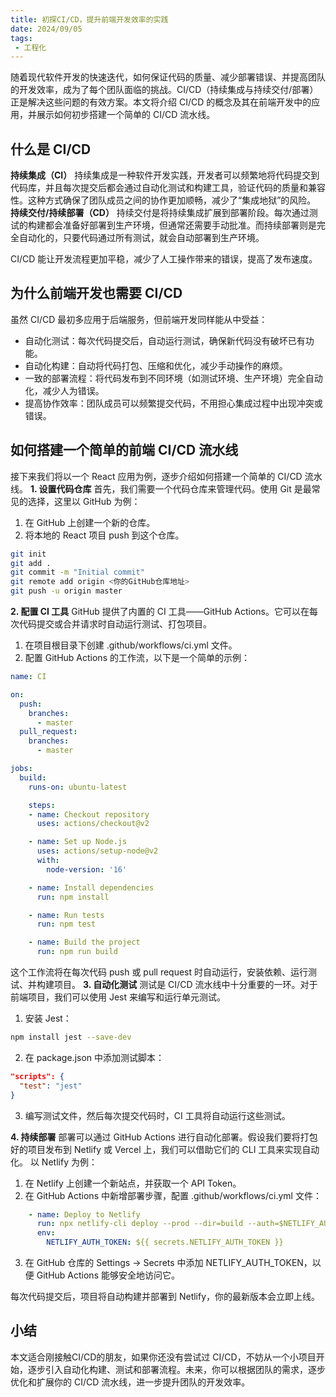 ```yaml
---
title: 初探CI/CD，提升前端开发效率的实践
date: 2024/09/05
tags:
 - 工程化
---
```


随着现代软件开发的快速迭代，如何保证代码的质量、减少部署错误、并提高团队的开发效率，成为了每个团队面临的挑战。CI/CD（持续集成与持续交付/部署）正是解决这些问题的有效方案。本文将介绍 CI/CD 的概念及其在前端开发中的应用，并展示如何初步搭建一个简单的 CI/CD 流水线。

## 什么是 CI/CD
**持续集成（CI）**
持续集成是一种软件开发实践，开发者可以频繁地将代码提交到代码库，并且每次提交后都会通过自动化测试和构建工具，验证代码的质量和兼容性。这种方式确保了团队成员之间的协作更加顺畅，减少了“集成地狱”的风险。
**持续交付/持续部署（CD）**
持续交付是将持续集成扩展到部署阶段。每次通过测试的构建都会准备好部署到生产环境，但通常还需要手动批准。而持续部署则是完全自动化的，只要代码通过所有测试，就会自动部署到生产环境。

CI/CD 能让开发流程更加平稳，减少了人工操作带来的错误，提高了发布速度。

## 为什么前端开发也需要 CI/CD
虽然 CI/CD 最初多应用于后端服务，但前端开发同样能从中受益：
* 自动化测试：每次代码提交后，自动运行测试，确保新代码没有破坏已有功能。
* 自动化构建：自动将代码打包、压缩和优化，减少手动操作的麻烦。
* 一致的部署流程：将代码发布到不同环境（如测试环境、生产环境）完全自动化，减少人为错误。
* 提高协作效率：团队成员可以频繁提交代码，不用担心集成过程中出现冲突或错误。

## 如何搭建一个简单的前端 CI/CD 流水线
接下来我们将以一个 React 应用为例，逐步介绍如何搭建一个简单的 CI/CD 流水线。
**1. 设置代码仓库**
首先，我们需要一个代码仓库来管理代码。使用 Git 是最常见的选择，这里以 GitHub 为例：
1. 在 GitHub 上创建一个新的仓库。
2. 将本地的 React 项目 push 到这个仓库。
```bash
git init
git add .
git commit -m "Initial commit"
git remote add origin <你的GitHub仓库地址>
git push -u origin master
```
**2. 配置 CI 工具**
GitHub 提供了内置的 CI 工具——GitHub Actions。它可以在每次代码提交或合并请求时自动运行测试、打包项目。
1. 在项目根目录下创建 .github/workflows/ci.yml 文件。
2. 配置 GitHub Actions 的工作流，以下是一个简单的示例：
```yaml
name: CI

on:
  push:
    branches:
      - master
  pull_request:
    branches:
      - master

jobs:
  build:
    runs-on: ubuntu-latest

    steps:
    - name: Checkout repository
      uses: actions/checkout@v2

    - name: Set up Node.js
      uses: actions/setup-node@v2
      with:
        node-version: '16'

    - name: Install dependencies
      run: npm install

    - name: Run tests
      run: npm test

    - name: Build the project
      run: npm run build
```
这个工作流将在每次代码 push 或 pull request 时自动运行，安装依赖、运行测试、并构建项目。
**3. 自动化测试**
测试是 CI/CD 流水线中十分重要的一环。对于前端项目，我们可以使用 Jest 来编写和运行单元测试。
1. 安装 Jest：
```bash
npm install jest --save-dev
```
2. 在 package.json 中添加测试脚本：
```json
"scripts": {
  "test": "jest"
}
```
3. 编写测试文件，然后每次提交代码时，CI 工具将自动运行这些测试。

**4. 持续部署**
部署可以通过 GitHub Actions 进行自动化部署。假设我们要将打包好的项目发布到 Netlify 或 Vercel 上，我们可以借助它们的 CLI 工具来实现自动化。
以 Netlify 为例：
1. 在 Netlify 上创建一个新站点，并获取一个 API Token。
2. 在 GitHub Actions 中新增部署步骤，配置 .github/workflows/ci.yml 文件：
```yaml
    - name: Deploy to Netlify
      run: npx netlify-cli deploy --prod --dir=build --auth=$NETLIFY_AUTH_TOKEN
      env:
        NETLIFY_AUTH_TOKEN: ${{ secrets.NETLIFY_AUTH_TOKEN }}
```
3. 在 GitHub 仓库的 Settings -> Secrets 中添加 NETLIFY_AUTH_TOKEN，以便 GitHub Actions 能够安全地访问它。

每次代码提交后，项目将自动构建并部署到 Netlify，你的最新版本会立即上线。

## 小结
本文适合刚接触CI/CD的朋友，如果你还没有尝试过 CI/CD，不妨从一个小项目开始，逐步引入自动化构建、测试和部署流程。未来，你可以根据团队的需求，逐步优化和扩展你的 CI/CD 流水线，进一步提升团队的开发效率。